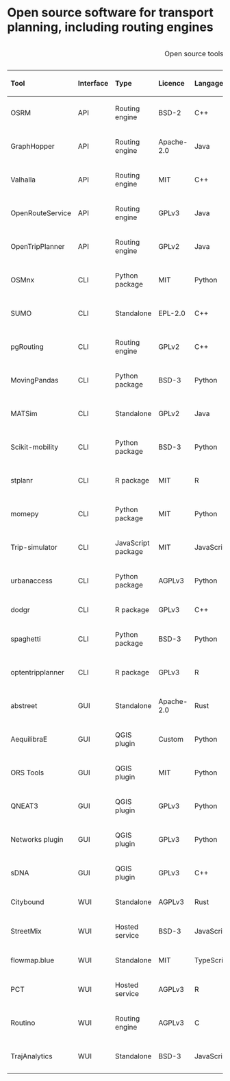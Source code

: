 Open source software for transport planning, including routing engines
================

<table>

<caption>

Open source tools for geographic analysis in transport planning

</caption>

<thead>

<tr>

<th style="text-align:left;">

Tool

</th>

<th style="text-align:left;">

Interface

</th>

<th style="text-align:left;">

Type

</th>

<th style="text-align:left;">

Licence

</th>

<th style="text-align:left;">

Langage

</th>

<th style="text-align:left;">

Website

</th>

<th style="text-align:right;">

Stars

</th>

<th style="text-align:right;">

Citations

</th>

<th style="text-align:left;">

Reference

</th>

</tr>

</thead>

<tbody>

<tr>

<td style="text-align:left;">

OSRM

</td>

<td style="text-align:left;">

API

</td>

<td style="text-align:left;">

Routing engine

</td>

<td style="text-align:left;">

BSD-2

</td>

<td style="text-align:left;">

C++

</td>

<td style="text-align:left;">

<https://github.com/Project-OSRM/osrm-backend>

</td>

<td style="text-align:right;">

3882

</td>

<td style="text-align:right;">

240

</td>

<td style="text-align:left;">

(Luxen and Vetter 2011)

</td>

</tr>

<tr>

<td style="text-align:left;">

GraphHopper

</td>

<td style="text-align:left;">

API

</td>

<td style="text-align:left;">

Routing engine

</td>

<td style="text-align:left;">

Apache-2.0

</td>

<td style="text-align:left;">

Java

</td>

<td style="text-align:left;">

<https://github.com/graphhopper/graphhopper>

</td>

<td style="text-align:right;">

2820

</td>

<td style="text-align:right;">

NA

</td>

<td style="text-align:left;">

NA

</td>

</tr>

<tr>

<td style="text-align:left;">

Valhalla

</td>

<td style="text-align:left;">

API

</td>

<td style="text-align:left;">

Routing engine

</td>

<td style="text-align:left;">

MIT

</td>

<td style="text-align:left;">

C++

</td>

<td style="text-align:left;">

<https://github.com/valhalla/valhalla>

</td>

<td style="text-align:right;">

1204

</td>

<td style="text-align:right;">

NA

</td>

<td style="text-align:left;">

NA

</td>

</tr>

<tr>

<td style="text-align:left;">

OpenRouteService

</td>

<td style="text-align:left;">

API

</td>

<td style="text-align:left;">

Routing engine

</td>

<td style="text-align:left;">

GPLv3

</td>

<td style="text-align:left;">

Java

</td>

<td style="text-align:left;">

<https://github.com/GIScience/openrouteservice>

</td>

<td style="text-align:right;">

471

</td>

<td style="text-align:right;">

NA

</td>

<td style="text-align:left;">

NA

</td>

</tr>

<tr>

<td style="text-align:left;">

OpenTripPlanner

</td>

<td style="text-align:left;">

API

</td>

<td style="text-align:left;">

Routing engine

</td>

<td style="text-align:left;">

GPLv2

</td>

<td style="text-align:left;">

Java

</td>

<td style="text-align:left;">

<https://github.com/opentripplanner/OpenTripPlanner>

</td>

<td style="text-align:right;">

1476

</td>

<td style="text-align:right;">

NA

</td>

<td style="text-align:left;">

NA

</td>

</tr>

<tr>

<td style="text-align:left;">

OSMnx

</td>

<td style="text-align:left;">

CLI

</td>

<td style="text-align:left;">

Python package

</td>

<td style="text-align:left;">

MIT

</td>

<td style="text-align:left;">

Python

</td>

<td style="text-align:left;">

<https://github.com/gboeing/osmnx/>

</td>

<td style="text-align:right;">

2496

</td>

<td style="text-align:right;">

302

</td>

<td style="text-align:left;">

(Boeing 2017)

</td>

</tr>

<tr>

<td style="text-align:left;">

SUMO

</td>

<td style="text-align:left;">

CLI

</td>

<td style="text-align:left;">

Standalone

</td>

<td style="text-align:left;">

EPL-2.0

</td>

<td style="text-align:left;">

C++

</td>

<td style="text-align:left;">

<https://github.com/eclipse/sumo>

</td>

<td style="text-align:right;">

736

</td>

<td style="text-align:right;">

219

</td>

<td style="text-align:left;">

(Lopez et al. 2018)

</td>

</tr>

<tr>

<td style="text-align:left;">

pgRouting

</td>

<td style="text-align:left;">

CLI

</td>

<td style="text-align:left;">

Routing engine

</td>

<td style="text-align:left;">

GPLv2

</td>

<td style="text-align:left;">

C++

</td>

<td style="text-align:left;">

<https://github.com/pgRouting/pgrouting>

</td>

<td style="text-align:right;">

731

</td>

<td style="text-align:right;">

NA

</td>

<td style="text-align:left;">

NA

</td>

</tr>

<tr>

<td style="text-align:left;">

MovingPandas

</td>

<td style="text-align:left;">

CLI

</td>

<td style="text-align:left;">

Python package

</td>

<td style="text-align:left;">

BSD-3

</td>

<td style="text-align:left;">

Python

</td>

<td style="text-align:left;">

<https://github.com/anitagraser/movingpandas/>

</td>

<td style="text-align:right;">

307

</td>

<td style="text-align:right;">

6

</td>

<td style="text-align:left;">

(Graser 2019)

</td>

</tr>

<tr>

<td style="text-align:left;">

MATSim

</td>

<td style="text-align:left;">

CLI

</td>

<td style="text-align:left;">

Standalone

</td>

<td style="text-align:left;">

GPLv2

</td>

<td style="text-align:left;">

Java

</td>

<td style="text-align:left;">

<https://github.com/matsim-org/matsim-libs>

</td>

<td style="text-align:right;">

285

</td>

<td style="text-align:right;">

564

</td>

<td style="text-align:left;">

(Horni et al. 2016)

</td>

</tr>

<tr>

<td style="text-align:left;">

Scikit-mobility

</td>

<td style="text-align:left;">

CLI

</td>

<td style="text-align:left;">

Python package

</td>

<td style="text-align:left;">

BSD-3

</td>

<td style="text-align:left;">

Python

</td>

<td style="text-align:left;">

<https://github.com/scikit-mobility/scikit-mobility>

</td>

<td style="text-align:right;">

251

</td>

<td style="text-align:right;">

1

</td>

<td style="text-align:left;">

(Pappalardo et al. 2019)

</td>

</tr>

<tr>

<td style="text-align:left;">

stplanr

</td>

<td style="text-align:left;">

CLI

</td>

<td style="text-align:left;">

R package

</td>

<td style="text-align:left;">

MIT

</td>

<td style="text-align:left;">

R

</td>

<td style="text-align:left;">

<https://github.com/ropensci/stplanr>

</td>

<td style="text-align:right;">

201

</td>

<td style="text-align:right;">

9

</td>

<td style="text-align:left;">

(Lovelace et al. 2018)

</td>

</tr>

<tr>

<td style="text-align:left;">

momepy

</td>

<td style="text-align:left;">

CLI

</td>

<td style="text-align:left;">

Python package

</td>

<td style="text-align:left;">

MIT

</td>

<td style="text-align:left;">

Python

</td>

<td style="text-align:left;">

<https://github.com/martinfleis/momepy>

</td>

<td style="text-align:right;">

133

</td>

<td style="text-align:right;">

3

</td>

<td style="text-align:left;">

(Fleischmann 2019)

</td>

</tr>

<tr>

<td style="text-align:left;">

Trip-simulator

</td>

<td style="text-align:left;">

CLI

</td>

<td style="text-align:left;">

JavaScript package

</td>

<td style="text-align:left;">

MIT

</td>

<td style="text-align:left;">

JavaScript

</td>

<td style="text-align:left;">

<https://github.com/sharedstreets/trip-simulator>

</td>

<td style="text-align:right;">

117

</td>

<td style="text-align:right;">

NA

</td>

<td style="text-align:left;">

NA

</td>

</tr>

<tr>

<td style="text-align:left;">

urbanaccess

</td>

<td style="text-align:left;">

CLI

</td>

<td style="text-align:left;">

Python package

</td>

<td style="text-align:left;">

AGPLv3

</td>

<td style="text-align:left;">

Python

</td>

<td style="text-align:left;">

<https://github.com/UDST/urbanaccess>

</td>

<td style="text-align:right;">

105

</td>

<td style="text-align:right;">

12

</td>

<td style="text-align:left;">

(Blanchard 2017)

</td>

</tr>

<tr>

<td style="text-align:left;">

dodgr

</td>

<td style="text-align:left;">

CLI

</td>

<td style="text-align:left;">

R package

</td>

<td style="text-align:left;">

GPLv3

</td>

<td style="text-align:left;">

C++

</td>

<td style="text-align:left;">

<https://github.com/ATFutures/dodgr>

</td>

<td style="text-align:right;">

84

</td>

<td style="text-align:right;">

2

</td>

<td style="text-align:left;">

NA

</td>

</tr>

<tr>

<td style="text-align:left;">

spaghetti

</td>

<td style="text-align:left;">

CLI

</td>

<td style="text-align:left;">

Python package

</td>

<td style="text-align:left;">

BSD-3

</td>

<td style="text-align:left;">

Python

</td>

<td style="text-align:left;">

<https://github.com/pysal/spaghetti>

</td>

<td style="text-align:right;">

60

</td>

<td style="text-align:right;">

0

</td>

<td style="text-align:left;">

NA

</td>

</tr>

<tr>

<td style="text-align:left;">

optentripplanner

</td>

<td style="text-align:left;">

CLI

</td>

<td style="text-align:left;">

R package

</td>

<td style="text-align:left;">

GPLv3

</td>

<td style="text-align:left;">

R

</td>

<td style="text-align:left;">

<https://github.com/ropensci/opentripplanner>

</td>

<td style="text-align:right;">

47

</td>

<td style="text-align:right;">

0

</td>

<td style="text-align:left;">

(Morgan et al. 2019)

</td>

</tr>

<tr>

<td style="text-align:left;">

abstreet

</td>

<td style="text-align:left;">

GUI

</td>

<td style="text-align:left;">

Standalone

</td>

<td style="text-align:left;">

Apache-2.0

</td>

<td style="text-align:left;">

Rust

</td>

<td style="text-align:left;">

<https://github.com/dabreegster/abstreet>

</td>

<td style="text-align:right;">

4896

</td>

<td style="text-align:right;">

NA

</td>

<td style="text-align:left;">

NA

</td>

</tr>

<tr>

<td style="text-align:left;">

AequilibraE

</td>

<td style="text-align:left;">

GUI

</td>

<td style="text-align:left;">

QGIS plugin

</td>

<td style="text-align:left;">

Custom

</td>

<td style="text-align:left;">

Python

</td>

<td style="text-align:left;">

<https://github.com/AequilibraE/AequilibraE-GUI>

</td>

<td style="text-align:right;">

57

</td>

<td style="text-align:right;">

3

</td>

<td style="text-align:left;">

(Carmargo 2015)

</td>

</tr>

<tr>

<td style="text-align:left;">

ORS Tools

</td>

<td style="text-align:left;">

GUI

</td>

<td style="text-align:left;">

QGIS plugin

</td>

<td style="text-align:left;">

MIT

</td>

<td style="text-align:left;">

Python

</td>

<td style="text-align:left;">

<https://github.com/GIScience/orstools-qgis-plugin>

</td>

<td style="text-align:right;">

39

</td>

<td style="text-align:right;">

NA

</td>

<td style="text-align:left;">

NA

</td>

</tr>

<tr>

<td style="text-align:left;">

QNEAT3

</td>

<td style="text-align:left;">

GUI

</td>

<td style="text-align:left;">

QGIS plugin

</td>

<td style="text-align:left;">

GPLv3

</td>

<td style="text-align:left;">

Python

</td>

<td style="text-align:left;">

<https://github.com/root676/QNEAT3/>

</td>

<td style="text-align:right;">

35

</td>

<td style="text-align:right;">

NA

</td>

<td style="text-align:left;">

NA

</td>

</tr>

<tr>

<td style="text-align:left;">

Networks plugin

</td>

<td style="text-align:left;">

GUI

</td>

<td style="text-align:left;">

QGIS plugin

</td>

<td style="text-align:left;">

GPLv3

</td>

<td style="text-align:left;">

Python

</td>

<td style="text-align:left;">

<https://github.com/crocovert/networks>

</td>

<td style="text-align:right;">

9

</td>

<td style="text-align:right;">

NA

</td>

<td style="text-align:left;">

NA

</td>

</tr>

<tr>

<td style="text-align:left;">

sDNA

</td>

<td style="text-align:left;">

GUI

</td>

<td style="text-align:left;">

QGIS plugin

</td>

<td style="text-align:left;">

GPLv3

</td>

<td style="text-align:left;">

C++

</td>

<td style="text-align:left;">

<https://github.com/fiftysevendegreesofrad/sdna_open>

</td>

<td style="text-align:right;">

9

</td>

<td style="text-align:right;">

27

</td>

<td style="text-align:left;">

(Cooper 2015)

</td>

</tr>

<tr>

<td style="text-align:left;">

Citybound

</td>

<td style="text-align:left;">

WUI

</td>

<td style="text-align:left;">

Standalone

</td>

<td style="text-align:left;">

AGPLv3

</td>

<td style="text-align:left;">

Rust

</td>

<td style="text-align:left;">

<https://github.com/citybound/citybound>

</td>

<td style="text-align:right;">

6124

</td>

<td style="text-align:right;">

NA

</td>

<td style="text-align:left;">

NA

</td>

</tr>

<tr>

<td style="text-align:left;">

StreetMix

</td>

<td style="text-align:left;">

WUI

</td>

<td style="text-align:left;">

Hosted service

</td>

<td style="text-align:left;">

BSD-3

</td>

<td style="text-align:left;">

JavaScript

</td>

<td style="text-align:left;">

<https://github.com/streetmix/streetmix>

</td>

<td style="text-align:right;">

440

</td>

<td style="text-align:right;">

6

</td>

<td style="text-align:left;">

(Riggs et al. 2016)

</td>

</tr>

<tr>

<td style="text-align:left;">

flowmap.blue

</td>

<td style="text-align:left;">

WUI

</td>

<td style="text-align:left;">

Standalone

</td>

<td style="text-align:left;">

MIT

</td>

<td style="text-align:left;">

TypeScript

</td>

<td style="text-align:left;">

<https://github.com/FlowmapBlue/flowmap.blue>

</td>

<td style="text-align:right;">

90

</td>

<td style="text-align:right;">

NA

</td>

<td style="text-align:left;">

NA

</td>

</tr>

<tr>

<td style="text-align:left;">

PCT

</td>

<td style="text-align:left;">

WUI

</td>

<td style="text-align:left;">

Hosted service

</td>

<td style="text-align:left;">

AGPLv3

</td>

<td style="text-align:left;">

R

</td>

<td style="text-align:left;">

<https://github.com/npct/pct-shiny/>

</td>

<td style="text-align:right;">

16

</td>

<td style="text-align:right;">

66

</td>

<td style="text-align:left;">

(Lovelace et al. 2017)

</td>

</tr>

<tr>

<td style="text-align:left;">

Routino

</td>

<td style="text-align:left;">

WUI

</td>

<td style="text-align:left;">

Routing engine

</td>

<td style="text-align:left;">

AGPLv3

</td>

<td style="text-align:left;">

C

</td>

<td style="text-align:left;">

<https://www.routino.org/>

</td>

<td style="text-align:right;">

NA

</td>

<td style="text-align:right;">

NA

</td>

<td style="text-align:left;">

NA

</td>

</tr>

<tr>

<td style="text-align:left;">

TrajAnalytics

</td>

<td style="text-align:left;">

WUI

</td>

<td style="text-align:left;">

Standalone

</td>

<td style="text-align:left;">

BSD-3

</td>

<td style="text-align:left;">

JavaScript

</td>

<td style="text-align:left;">

<http://vis.cs.kent.edu/TrajAnalytics/>

</td>

<td style="text-align:right;">

NA

</td>

<td style="text-align:right;">

0

</td>

<td style="text-align:left;">

(Shamal et al. 2019)

</td>

</tr>

</tbody>

</table>
